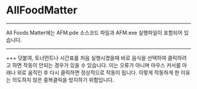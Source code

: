 # AllFoodMatter

***********************************************
All Foods Matter에는 
AFM.pde 소스코드 파일과
AFM.exe 실행파일이 포함되어 있습니다.

***********************************************

+++ 덧붙여, 토너먼트나 시간표를 처음 실행시켰을때 바로 음식을 선택하여 클릭하려고 하면 
작동이 안되는 경우가 있을 수 있습니다. 이는 오류가 아니며 마우스 커서를 아래나 위로 움직인 후
다시 클릭하면 정상적으로 작동이 됩니다. 이렇게 작동하게 한 이유는 의도하지 않은 중복클릭을 방지하기 위함입니다.
